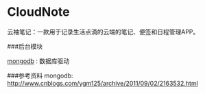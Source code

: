 CloudNote
=========

云袖笔记：一款用于记录生活点滴的云端的笔记、便签和日程管理APP。



###后台模块
>
[mongodb](https://github.com/mongodb/node-mongodb-native) : 数据库驱动


###参考资料
mongodb: http://www.cnblogs.com/ygm125/archive/2011/09/02/2163532.html